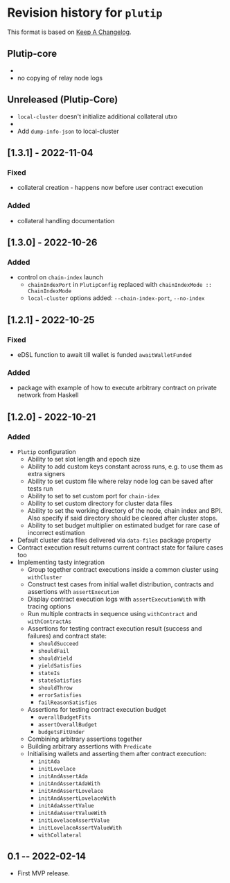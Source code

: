 # Revision history for `plutip`

This format is based on [Keep A Changelog](https://keepachangelog.com/en/1.0.0).

## Plutip-core
 - 
 - no copying of relay node logs

## Unreleased (Plutip-Core)

- `local-cluster` doesn't initialize additional collateral utxo
- 
- Add `dump-info-json` to local-cluster

## [1.3.1] - 2022-11-04

### Fixed

- collateral creation - happens now before user contract execution

### Added

- collateral handling documentation

## [1.3.0] - 2022-10-26

### Added

- control on `chain-index` launch
  - `chainIndexPort` in `PlutipConfig` replaced with `chainIndexMode :: ChainIndexMode`
  - `local-cluster` options added: `--chain-index-port`, `--no-index`

## [1.2.1] - 2022-10-25

### Fixed

- eDSL function to await till wallet is funded `awaitWalletFunded`

### Added

- package with example of how to execute arbitrary contract on private network from Haskell

## [1.2.0] - 2022-10-21

### Added

- `Plutip` configuration
  - Ability to set slot length and epoch size
  - Ability to add custom keys constant across runs, e.g. to use them as extra signers
  - Ability to set custom file where relay node log can be saved after tests run
  - Ability to set to set custom port for `chain-idex`
  - Ability to set custom directory for cluster data files
  - Ability to set the working directory of the node, chain index and BPI. Also specify if said directory should be cleared after cluster stops.
  - Ability to set budget multiplier on estimated budget for rare case of incorrect estimation
- Default cluster data files delivered via `data-files` package property
- Contract execution result returns current contract state for failure cases too
- Implementing tasty integration
  - Group together contract executions inside a common cluster using `withCluster`
  - Construct test cases from initial wallet distribution, contracts and assertions with `assertExecution`
  - Display contract execution logs with `assertExecutionWith` with tracing options
  - Run multiple contracts in sequence using `withContract` and `withContractAs`
  - Assertions for testing contract execution result (success and failures) and contract state:
    - `shouldSucceed`
    - `shouldFail`
    - `shouldYield`
    - `yieldSatisfies`
    - `stateIs`
    - `stateSatisfies`
    - `shouldThrow`
    - `errorSatisfies`
    - `failReasonSatisfies`
  - Assertions for testing contract execution budget
    - `overallBudgetFits`
    - `assertOverallBudget`
    - `budgetsFitUnder`
  - Combining arbitrary assertions together
  - Building arbitrary assertions with `Predicate`  
  - Initialising wallets and asserting them after contract execution:
    - `initAda`
    - `initLovelace`
    - `initAndAssertAda`
    - `initAndAssertAdaWith`
    - `initAndAssertLovelace`
    - `initAndAssertLovelaceWith`
    - `initAdaAssertValue`
    - `initAdaAssertValueWith`
    - `initLovelaceAssertValue`
    - `initLovelaceAssertValueWith`
    - `withCollateral`

## 0.1 -- 2022-02-14

- First MVP release.

